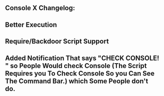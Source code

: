 Console X Changelog:
-
Better Execution
-
Require/Backdoor Script Support
-
Added Notification That says "CHECK CONSOLE! " so People Would check Console (The Script Requires you To Check Console So you Can See The Command Bar.) which Some People don't do.
-
